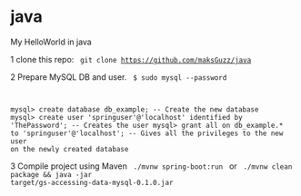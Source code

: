 # java
My HelloWorld in java

1 clone this repo:
<code>
git clone https://github.com/maksGuzz/java
</code>

2 Prepare MySQL DB and user.
<code>
$ sudo mysql --password

mysql> create database db_example; -- Create the new database
mysql> create user 'springuser'@'localhost' identified by 'ThePassword'; -- Creates the user
mysql> grant all on db_example.* to 'springuser'@'localhost'; -- Gives all the privileges to the new user on the newly created database
</code>

3 Compile project using Maven
<code>
./mvnw spring-boot:run
</code>
or 
<code>
./mvnw clean package && java -jar target/gs-accessing-data-mysql-0.1.0.jar
</code>
<code>

</code>
<code>

</code>
<code>

</code>
